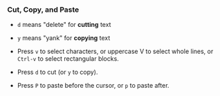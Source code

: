### Cut, Copy, and Paste

* `d` means "delete" for **cutting** text
* `y` means "yank" for **copying** text

* Press `v` to select characters, or uppercase V to select whole lines, or `Ctrl-v` to select rectangular blocks.
* Press `d` to cut (or `y` to copy).
* Press `P` to paste before the cursor, or `p` to paste after.